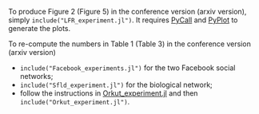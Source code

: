 To produce Figure 2 (Figure 5) in the conference version (arxiv version), simply `include("LFR_experiment.jl")`. 
It requires [PyCall](https://github.com/JuliaPy/PyCall.jl) and [PyPlot](https://github.com/JuliaPy/PyPlot.jl) to generate the plots.

To re-compute the numbers in Table 1 (Table 3) in the conference version (arxiv version)
- `include("Facebook_experiments.jl")` for the two Facebook social networks;
- `include("Sfld_experiment.jl")` for the biological network;
- follow the instructions in [Orkut_experiment.jl](https://github.com/s-h-yang/pNormFlowDiffusion/blob/master/reproducibility/Orkut_experiment.jl) and then `include("Orkut_experiment.jl")`.
